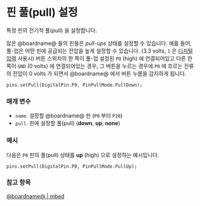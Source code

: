# 핀 풀(pull) 설정

특정 핀의 전기적 풀(pull) 을 설정합니다.

많은 @boardname@ 들의 핀들은 *pull-ups* 상태를 설정할 수 있습니다. 예를 들어, 풀-업은 어떤 핀에 공급되는 전압을 높게 설정할 수 있습니다. (3.3 volts, `1` 은 [디지털 입력](/reference/pins/digital-read-pin) 사용시) 버튼 스위치의 한 쪽이 풀-업 설정된 `P0` (high) 에 연결되어있고 다른 한 쪽이 `GND` (0 volts) 에 연결되어있는 경우, 그 버튼을 누르는 경우에 `P0` 에 흐르는 전류의 전압이 0 volts 가 되면서 @boardname@ 에서 버튼 누름을 감지하게 됩니다.

```sig
pins.setPull(DigitalPin.P9, PinPullMode.PullDown);
```

### 매개 변수

* `name`. 설정할 @boardname@ 핀 (`P0` 부터 `P20`)
* `pull`. 핀에 설정할 풀(pull) (**down**, **up**, **none**)

### 예시

다음은 `P0` 핀의 풀(pull) 상태를 **up** (high) 으로 설정하는 예시입니다.

```blocks
pins.setPull(DigitalPin.P0, PinPullMode.PullUp);
```

### 참고 항목

[@boardname@ | mbed](https://developer.mbed.org/platforms/Microbit/)